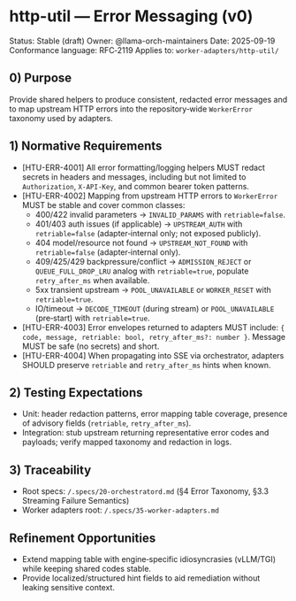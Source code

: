 # http-util — Error Messaging (v0)

Status: Stable (draft)
Owner: @llama-orch-maintainers
Date: 2025-09-19
Conformance language: RFC‑2119
Applies to: `worker-adapters/http-util/`

## 0) Purpose

Provide shared helpers to produce consistent, redacted error messages and to map upstream HTTP errors into the repository‑wide `WorkerError` taxonomy used by adapters.

## 1) Normative Requirements

- [HTU-ERR-4001] All error formatting/logging helpers MUST redact secrets in headers and messages, including but not limited to `Authorization`, `X-API-Key`, and common bearer token patterns.
- [HTU-ERR-4002] Mapping from upstream HTTP errors to `WorkerError` MUST be stable and cover common classes:
  - 400/422 invalid parameters → `INVALID_PARAMS` with `retriable=false`.
  - 401/403 auth issues (if applicable) → `UPSTREAM_AUTH` with `retriable=false` (adapter‑internal only; not exposed publicly).
  - 404 model/resource not found → `UPSTREAM_NOT_FOUND` with `retriable=false` (adapter‑internal only).
  - 409/425/429 backpressure/conflict → `ADMISSION_REJECT` or `QUEUE_FULL_DROP_LRU` analog with `retriable=true`, populate `retry_after_ms` when available.
  - 5xx transient upstream → `POOL_UNAVAILABLE` or `WORKER_RESET` with `retriable=true`.
  - IO/timeout → `DECODE_TIMEOUT` (during stream) or `POOL_UNAVAILABLE` (pre‑start) with `retriable=true`.
- [HTU-ERR-4003] Error envelopes returned to adapters MUST include: `{ code, message, retriable: bool, retry_after_ms?: number }`. Message MUST be safe (no secrets) and short.
- [HTU-ERR-4004] When propagating into SSE via orchestrator, adapters SHOULD preserve `retriable` and `retry_after_ms` hints when known.

## 2) Testing Expectations

- Unit: header redaction patterns, error mapping table coverage, presence of advisory fields (`retriable`, `retry_after_ms`).
- Integration: stub upstream returning representative error codes and payloads; verify mapped taxonomy and redaction in logs.

## 3) Traceability

- Root specs: `/.specs/20-orchestratord.md` (§4 Error Taxonomy, §3.3 Streaming Failure Semantics)
- Worker adapters root: `/.specs/35-worker-adapters.md`

## Refinement Opportunities

- Extend mapping table with engine‑specific idiosyncrasies (vLLM/TGI) while keeping shared codes stable.
- Provide localized/structured hint fields to aid remediation without leaking sensitive context.
